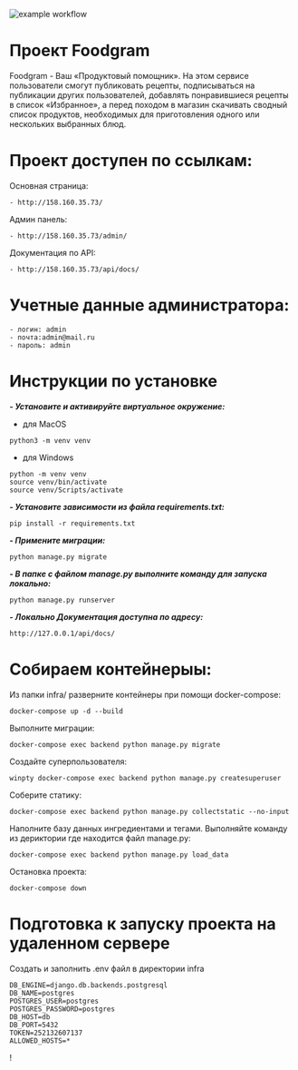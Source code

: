 ![example workflow](https://github.com/donattion/foodgram-project-react/actions/workflows/foodgram_workflow.yml/badge.svg)

# Проект Foodgram

Foodgram - Ваш «Продуктовый помощник». На этом сервисе пользователи смогут публиковать рецепты, подписываться на публикации других пользователей, добавлять понравившиеся рецепты в список «Избранное», а перед походом в магазин скачивать сводный список продуктов, необходимых для приготовления одного или нескольких выбранных блюд.

# Проект доступен по ссылкам:

Основная страница:
```
- http://158.160.35.73/
```

Админ панель:
```
- http://158.160.35.73/admin/
```

Документация по API:
```
- http://158.160.35.73/api/docs/
```

# Учетные данные администратора:

```
- логин: admin
- почта:admin@mail.ru
- пароль: admin
```

# Инструкции по установке

***- Установите и активируйте виртуальное окружение:***
- для MacOS
```
python3 -m venv venv
```
- для Windows
```
python -m venv venv
source venv/bin/activate
source venv/Scripts/activate
```

***- Установите зависимости из файла requirements.txt:***
```
pip install -r requirements.txt
```

***- Примените миграции:***
```
python manage.py migrate
```

***- В папке с файлом manage.py выполните команду для запуска локально:***
```
python manage.py runserver
```
***- Локально Документация доступна по адресу:***
```
http://127.0.0.1/api/docs/
```

# Собираем контейнерыы:

Из папки infra/ разверните контейнеры при помощи docker-compose:
```
docker-compose up -d --build
```
Выполните миграции:
```
docker-compose exec backend python manage.py migrate
```
Создайте суперпользователя:
```
winpty docker-compose exec backend python manage.py createsuperuser
```
Соберите статику:
```
docker-compose exec backend python manage.py collectstatic --no-input
```
Наполните базу данных ингредиентами и тегами. Выполняйте команду из дериктории где находится файл manage.py:
```
docker-compose exec backend python manage.py load_data

```
Остановка проекта:
```
docker-compose down
```

# Подготовка к запуску проекта на удаленном сервере

Cоздать и заполнить .env файл в директории infra
```
DB_ENGINE=django.db.backends.postgresql
DB_NAME=postgres
POSTGRES_USER=postgres
POSTGRES_PASSWORD=postgres
DB_HOST=db
DB_PORT=5432
TOKEN=252132607137
ALLOWED_HOSTS=*
```
!